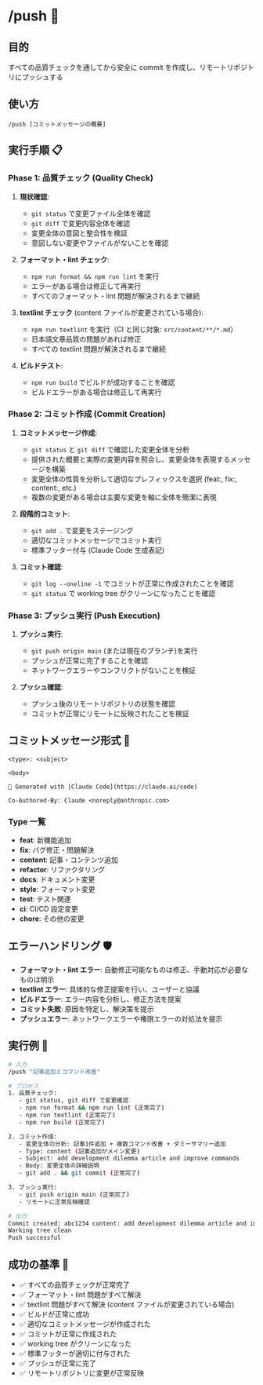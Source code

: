 # /push 🚀

## 目的

すべての品質チェックを通してから安全に commit を作成し、リモートリポジトリにプッシュする

## 使い方

`/push [コミットメッセージの概要]`

## 実行手順 📋

### Phase 1: 品質チェック (Quality Check)

1. **現状確認**:

   - `git status` で変更ファイル全体を確認
   - `git diff` で変更内容全体を確認
   - 変更全体の意図と整合性を検証
   - 意図しない変更やファイルがないことを確認

2. **フォーマット・lint チェック**:

   - `npm run format && npm run lint` を実行
   - エラーがある場合は修正して再実行
   - すべてのフォーマット・lint 問題が解決されるまで継続

3. **textlint チェック** (content ファイルが変更されている場合):

   - `npm run textlint` を実行（CI と同じ対象: `src/content/**/*.md`）
   - 日本語文章品質の問題があれば修正
   - すべての textlint 問題が解決されるまで継続

4. **ビルドテスト**:
   - `npm run build` でビルドが成功することを確認
   - ビルドエラーがある場合は修正して再実行

### Phase 2: コミット作成 (Commit Creation)

1. **コミットメッセージ作成**:

   - `git status` と `git diff` で確認した変更全体を分析
   - 提供された概要と実際の変更内容を照合し、変更全体を表現するメッセージを構築
   - 変更全体の性質を分析して適切なプレフィックスを選択 (feat:, fix:, content:, etc.)
   - 複数の変更がある場合は主要な変更を軸に全体を簡潔に表現

2. **段階的コミット**:

   - `git add .` で変更をステージング
   - 適切なコミットメッセージでコミット実行
   - 標準フッター付与 (Claude Code 生成表記)

3. **コミット確認**:
   - `git log --oneline -1` でコミットが正常に作成されたことを確認
   - `git status` で working tree がクリーンになったことを確認

### Phase 3: プッシュ実行 (Push Execution)

1. **プッシュ実行**:

   - `git push origin main` (または現在のブランチ)を実行
   - プッシュが正常に完了することを確認
   - ネットワークエラーやコンフリクトがないことを検証

2. **プッシュ確認**:
   - プッシュ後のリモートリポジトリの状態を確認
   - コミットが正常にリモートに反映されたことを検証

## コミットメッセージ形式 📏

```
<type>: <subject>

<body>

🤖 Generated with [Claude Code](https://claude.ai/code)

Co-Authored-By: Claude <noreply@anthropic.com>
```

### Type 一覧

- **feat**: 新機能追加
- **fix**: バグ修正・問題解決
- **content**: 記事・コンテンツ追加
- **refactor**: リファクタリング
- **docs**: ドキュメント変更
- **style**: フォーマット変更
- **test**: テスト関連
- **ci**: CI/CD 設定変更
- **chore**: その他の変更

## エラーハンドリング 🛡️

- **フォーマット・lint エラー**: 自動修正可能なものは修正、手動対応が必要なものは明示
- **textlint エラー**: 具体的な修正提案を行い、ユーザーと協議
- **ビルドエラー**: エラー内容を分析し、修正方法を提案
- **コミット失敗**: 原因を特定し、解決策を提示
- **プッシュエラー**: ネットワークエラーや権限エラーの対処法を提示

## 実行例 💫

```bash
# 入力
/push "記事追加とコマンド改善"

# プロセス
1. 品質チェック:
   - git status, git diff で変更確認
   - npm run format && npm run lint (正常完了)
   - npm run textlint (正常完了)
   - npm run build (正常完了)

2. コミット作成:
   - 変更全体の分析: 記事1件追加 + 複数コマンド改善 + ダミーサマリー追加
   - Type: content (記事追加がメイン変更)
   - Subject: add development dilemma article and improve commands
   - Body: 変更全体の詳細説明
   - git add . && git commit (正常完了)

3. プッシュ実行:
   - git push origin main (正常完了)
   - リモートに正常反映確認

# 出力
Commit created: abc1234 content: add development dilemma article and improve commands
Working tree clean
Push successful
```

## 成功の基準 🎯

- ✅ すべての品質チェックが正常完了
- ✅ フォーマット・lint 問題がすべて解決
- ✅ textlint 問題がすべて解決 (content ファイルが変更されている場合)
- ✅ ビルドが正常に成功
- ✅ 適切なコミットメッセージが作成された
- ✅ コミットが正常に作成された
- ✅ working tree がクリーンになった
- ✅ 標準フッターが適切に付与された
- ✅ プッシュが正常に完了
- ✅ リモートリポジトリに変更が正常反映
